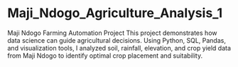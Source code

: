 # Maji_Ndogo_Agriculture_Analysis_1
Maji Ndogo Farming Automation Project This project demonstrates how data science can guide agricultural decisions. Using Python, SQL, Pandas, and visualization tools, I analyzed soil, rainfall, elevation, and crop yield data from Maji Ndogo to identify optimal crop placement and suitability.
